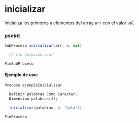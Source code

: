 inicializar
===========

Inicializa los primeros `n` elementos del array `arr` con el valor `val`

### pseint

```scala
SubProceso inicializar(arr, n, val)

  // (tu solucion aca)

FinSubProceso
```

#### Ejemplo de uso:

```scala
Proceso ejemploInicializar

  Definir palabras Como Caracter;
  Dimension palabras[4];

  inicializar(palabras, 4, "hola");

FinProceso
```
